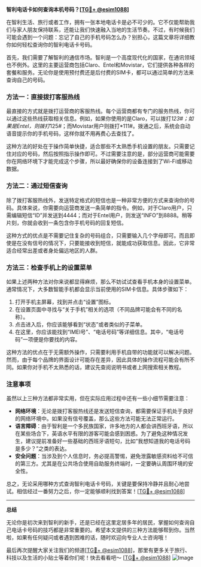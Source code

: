 **智利电话卡如何查询本机号码？[[TG💪+ @esim1088](https://t.me/s/esim1088)]**

在智利生活、旅行或者工作，拥有一张本地电话卡是必不可少的。它不仅能帮助我们与家人朋友保持联系，还能让我们快速融入当地的生活节奏。不过，有时候我们可能会遇到一个问题：忘记了自己的手机号码怎么办？别担心，这篇文章将详细教你如何轻松查询你的智利电话卡号码。

首先，我们需要了解智利的通信市场。智利是一个高度现代化的国家，在通讯领域也不例外。这里的主要运营商包括Claro、Entel和Movistar，它们提供各种各样的套餐和服务。无论你是使用预付费还是后付费的SIM卡，都可以通过简单的方法来查询自己的号码。

### 方法一：直接拨打客服热线

最直接的方式就是拨打运营商的客服热线。每个运营商都有专门的服务热线，你可以通过这些热线获取相关信息。例如，如果你使用的是Claro，可以拨打*123#；如果是Entel，则拨打*125#；而Movistar用户则拨打*111#。拨通之后，系统会自动语音提示你的手机号码，这样你就不用再费心去查找了。

这种方法的好处在于操作简单快捷，适合那些不太熟悉手机设置的朋友。只需要记住对应的号码，然后按照指示操作即可。不过需要注意的是，部分运营商可能需要你在网络环境下才能完成这个步骤，所以最好确保你的设备连接到了Wi-Fi或移动数据。

### 方法二：通过短信查询

除了拨打客服热线外，发送特定格式的短信也是一种非常方便的方式来查询你的号码。具体来说，你需要向运营商发送一条简单的指令。例如，对于Claro用户，只需编辑短信“ID”并发送到4444；而对于Entel用户，则发送“INFO”到8888。稍等片刻，你就会收到一条包含你手机号码的回复短信。

这种方式的优点是不需要记住复杂的号码组合，只需要输入几个字母即可。而且即使是在没有信号的情况下，只要能接收到短信，就能成功获取信息。因此，它非常适合经常出差或者身处偏远地区的人群。

### 方法三：检查手机上的设置菜单

如果上述两种方法对你来说都显得麻烦，那么不妨试试查看手机本身的设置菜单。通常情况下，大多数智能手机都会显示当前使用的SIM卡信息。具体步骤如下：

1. 打开手机主屏幕，找到并点击“设置”图标。
2. 在设置页面中寻找与“关于手机”相关的选项（不同品牌可能会有不同的名称）。
3. 点击进入后，你应该能够看到“状态”或者类似的子菜单。
4. 在这里，你应该能找到“IMEI号”、“电话号码”等详细信息。其中，“电话号码”一项便是你要找的内容。

这种方法的优点在于无需额外操作，只需要利用手机自带的功能就可以解决问题。然而，由于每个品牌的界面设计可能存在差异，因此具体的操作流程可能会有所不同。如果你对手机不太熟悉的话，建议先查阅说明书或者上网搜索相关教程。

### 注意事项

虽然以上三种方法都非常实用，但在实际应用过程中还有一些小细节需要注意：

- **网络环境**：无论是拨打客服热线还是发送短信查询，都需要保证手机处于良好的网络环境中。如果没有信号覆盖，那么这些方法可能无法正常运行。
- **语言障碍**：由于智利是一个多民族国家，许多地方的人都会讲西班牙语，所以在某些场合下，英语水平有限的游客可能会感到困惑。为了避免这种情况发生，建议提前准备好一些基础的西班牙语短句，比如“我想知道我的电话号码是多少？”之类的表达。
- **安全问题**：当涉及到个人信息时，务必提高警惕，避免泄露敏感资料给不可信的第三方。尤其是在公共场合使用自助服务终端时，一定要确认周围环境的安全性。

总之，无论采用哪种方式查询智利电话卡号码，关键是要保持冷静并且耐心地尝试。相信经过一番努力之后，你一定能够顺利找到答案！[[TG💪+ @esim1088](https://t.me/s/esim1088)]

---

**总结**

无论你是初次来到智利的新手，还是已经在这里定居多年的居民，掌握如何查询自己电话卡号码的技巧都是非常重要的。希望本文提供的三种方法能够帮到你。当然啦，如果有任何疑问或者遇到困难的话，随时欢迎向专业人士咨询哦！

最后再次提醒大家关注我们的频道[[TG💪+ @esim1088](https://t.me/s/esim1088)]，那里有更多关于旅行、科技以及生活的小贴士等着你们呢！快去看看吧～ [[TG💪+ @esim1088](https://t.me/s/esim1088)] ![Image](https://i.postimg.cc/4NQfJmqS/Snipaste-2025-05-13-00-14-12.png)